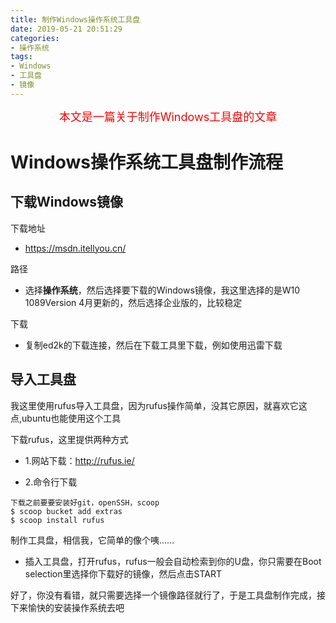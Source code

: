 ```yaml
---
title: 制作Windows操作系统工具盘
date: 2019-05-21 20:51:29
categories: 
- 操作系统
tags: 
- Windows
- 工具盘
- 镜像
---
```


<center><font size=4 color="red">本文是一篇关于制作Windows工具盘的文章</font></center>

<!--more-->

# Windows操作系统工具盘制作流程

## 下载Windows镜像

下载地址

* https://msdn.itellyou.cn/

路径

* 选择**操作系统**，然后选择要下载的Windows镜像，我这里选择的是W10 1089Version 4月更新的，然后选择企业版的，比较稳定

下载

* 复制ed2k的下载连接，然后在下载工具里下载，例如使用迅雷下载

## 导入工具盘

我这里使用rufus导入工具盘，因为rufus操作简单，没其它原因，就喜欢它这点,ubuntu也能使用这个工具

下载rufus，这里提供两种方式

* 1.网站下载：http://rufus.ie/

* 2.命令行下载

```shell
下载之前要要安装好git，openSSH，scoop
$ scoop bucket add extras
$ scoop install rufus
```

制作工具盘，相信我，它简单的像个咦......

* 插入工具盘，打开rufus，rufus一般会自动检索到你的U盘，你只需要在Boot selection里选择你下载好的镜像，然后点击START

好了，你没有看错，就只需要选择一个镜像路径就行了，于是工具盘制作完成，接下来愉快的安装操作系统去吧


